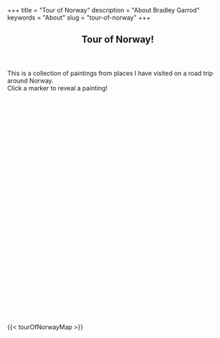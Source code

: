 +++
title = "Tour of Norway"
description = "About Bradley Garrod"
keywords = "About"
slug = "tour-of-norway"
+++

 <link rel="stylesheet" href="https://unpkg.com/leaflet@1.6.0/dist/leaflet.css"
   integrity="sha512-xwE/Az9zrjBIphAcBb3F6JVqxf46+CDLwfLMHloNu6KEQCAWi6HcDUbeOfBIptF7tcCzusKFjFw2yuvEpDL9wQ=="
   crossorigin=""/>
 <script src="https://unpkg.com/leaflet@1.6.0/dist/leaflet.js"
   integrity="sha512-gZwIG9x3wUXg2hdXF6+rVkLF/0Vi9U8D2Ntg4Ga5I5BZpVkVxlJWbSQtXPSiUTtC0TjtGOmxa1AJPuV0CPthew=="
   crossorigin=""></script>

<section id="portfolio" class="two">
	<div class="container">
        <header>
			<h2>Tour of Norway!</h2>
		</header>
		<p>
			This is a collection of paintings from places I have visited on a road trip around Norway.<br>
			Click a marker to reveal a painting!
		</p>
		<div id="mapid" style="height:500px; z-index: 0;"></div>
	</div>
</section>

{{< tourOfNorwayMap >}}
